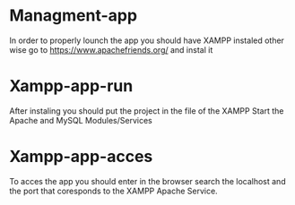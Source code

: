 # Managment-app
In order to properly lounch the app you should have XAMPP instaled other wise go to 
https://www.apachefriends.org/ and instal it 
# Xampp-app-run
After instaling you should put the project in the file of the XAMPP
Start the Apache and MySQL Modules/Services
# Xampp-app-acces
To acces the app you should enter in the browser search the localhost and the port that coresponds to the XAMPP Apache Service.




